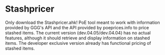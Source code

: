 # Stashpricer
Only download the Stashpricer.ahk! 
PoE tool meant to work with information provided by GGG's API and the API provided by poeprices.info to price stashed items.
The current version (dev.04.05/dev.04.04) has no actual features, although it should retrieve and display information on stashed items.
The developer exclusive version already has functional pricing of stashed items. 

